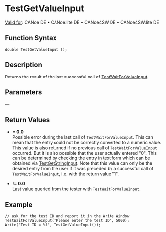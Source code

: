 # TestGetValueInput

[Valid for](../../../Shared/FeatureAvailability.md): CANoe DE • CANoe:lite DE • CANoe4SW DE • CANoe4SW:lite DE

## Function Syntax

```plaintext
double TestGetValueInput ();
```

## Description

Returns the result of the last successful call of [TestWaitForValueInput](CAPLfunctionTestWaitForValueInput.md).

## Parameters

—

## Return Values

- **= 0.0**  
  Possible error during the last call of `TestWaitForValueInput`. This can mean that the entry could not be correctly converted to a numeric value. This value is also returned if no previous call of `TestWaitForValueInput` occurred. But it is also possible that the user actually entered "0". This can be determined by checking the entry in text form which can be obtained via [TestGetStringInput](CAPLfunctionTestGetStringInput.md). Note that this value can only be the desired entry from the user if it was preceded by a successful call of `TestWaitForValueInput`, i.e. with the return value "1".

- **!= 0.0**  
  Last value queried from the tester with `TestWaitForValueInput`.

## Example

```plaintext
// ask for the test ID and report it in the Write Window
TestWaitForValueInput("Please enter the test ID", 5000);
Write("Test ID = %f", TestGetValueInput());
```
